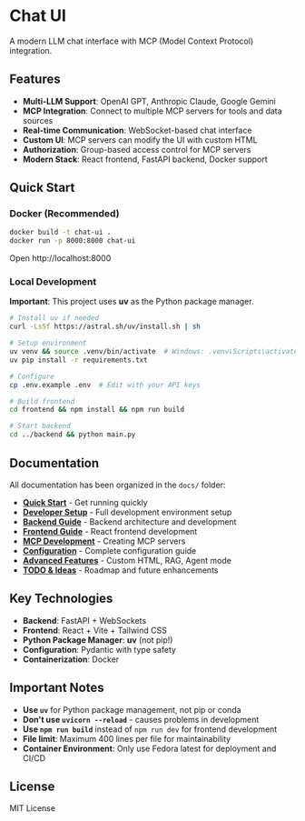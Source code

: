 # Chat UI

A modern LLM chat interface with MCP (Model Context Protocol) integration.

## Features

- **Multi-LLM Support**: OpenAI GPT, Anthropic Claude, Google Gemini
- **MCP Integration**: Connect to multiple MCP servers for tools and data sources  
- **Real-time Communication**: WebSocket-based chat interface
- **Custom UI**: MCP servers can modify the UI with custom HTML
- **Authorization**: Group-based access control for MCP servers
- **Modern Stack**: React frontend, FastAPI backend, Docker support

## Quick Start

### Docker (Recommended)
```bash
docker build -t chat-ui .
docker run -p 8000:8000 chat-ui
```
Open http://localhost:8000

### Local Development
**Important**: This project uses **uv** as the Python package manager.

```bash
# Install uv if needed
curl -LsSf https://astral.sh/uv/install.sh | sh

# Setup environment
uv venv && source .venv/bin/activate  # Windows: .venv\Scripts\activate
uv pip install -r requirements.txt

# Configure
cp .env.example .env  # Edit with your API keys

# Build frontend
cd frontend && npm install && npm run build

# Start backend  
cd ../backend && python main.py
```

## Documentation

All documentation has been organized in the `docs/` folder:

- **[Quick Start](docs/quick-start.md)** - Get running quickly
- **[Developer Setup](docs/developer-setup.md)** - Full development environment setup
- **[Backend Guide](docs/backend.md)** - Backend architecture and development  
- **[Frontend Guide](docs/frontend.md)** - React frontend development
- **[MCP Development](docs/mcp-development.md)** - Creating MCP servers
- **[Configuration](docs/configuration.md)** - Complete configuration guide
- **[Advanced Features](docs/advanced-features.md)** - Custom HTML, RAG, Agent mode
- **[TODO & Ideas](docs/todo.md)** - Roadmap and future enhancements

## Key Technologies

- **Backend**: FastAPI + WebSockets  
- **Frontend**: React + Vite + Tailwind CSS
- **Python Package Manager**: **uv** (not pip!)
- **Configuration**: Pydantic with type safety
- **Containerization**: Docker

## Important Notes

- **Use `uv`** for Python package management, not pip or conda
- **Don't use `uvicorn --reload`** - causes problems in development
- **Use `npm run build`** instead of `npm run dev` for frontend development
- **File limit**: Maximum 400 lines per file for maintainability
- **Container Environment**: Only use Fedora latest for deployment and CI/CD

## License

MIT License